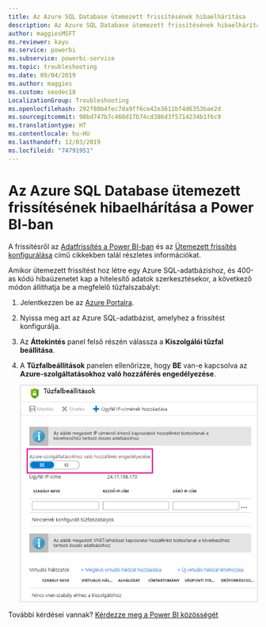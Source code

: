 ```yaml
---
title: Az Azure SQL Database ütemezett frissítésének hibaelhárítása
description: Az Azure SQL Database ütemezett frissítésének hibaelhárítása a Power BI-ban
author: maggiesMSFT
ms.reviewer: kayu
ms.service: powerbi
ms.subservice: powerbi-service
ms.topic: troubleshooting
ms.date: 09/04/2019
ms.author: maggies
ms.custom: seodec18
LocalizationGroup: Troubleshooting
ms.openlocfilehash: 292f80b4fec7da9ff6ce42e3611bf4d6353bae2d
ms.sourcegitcommit: 90bd747b7c460d17b74cd386d3f5714234b1f6c9
ms.translationtype: HT
ms.contentlocale: hu-HU
ms.lasthandoff: 12/03/2019
ms.locfileid: "74791951"
---
```

# <a name="troubleshooting-scheduled-refresh-for-azure-sql-databases-in-power-bi"></a>Az Azure SQL Database ütemezett frissítésének hibaelhárítása a Power BI-ban

A frissítésről az [Adatfrissítés a Power BI-ban](refresh-data.md) és az [Ütemezett frissítés konfigurálása](refresh-scheduled-refresh.md) című cikkekben talál részletes információkat.

Amikor ütemezett frissítést hoz létre egy Azure SQL-adatbázishoz, és 400-as kódú hibaüzenetet kap a hitelesítő adatok szerkesztésekor, a következő módon állíthatja be a megfelelő tűzfalszabályt:

1. Jelentkezzen be az [Azure Portalra](https://portal.azure.com).

1. Nyissa meg azt az Azure SQL-adatbázist, amelyhez a frissítést konfigurálja.

1. Az **Áttekintés** panel felső részén válassza a **Kiszolgálói tűzfal beállítása**.

1. A **Tűzfalbeállítások** panelen ellenőrizze, hogy **BE** van-e kapcsolva az **Azure-szolgáltatásokhoz való hozzáférés engedélyezése**.

    ![Engedélyezett Azure-szolgáltatások](media/service-admin-troubleshooting-scheduled-refresh-azure-sql-databases/azurerefresh.png)  

További kérdései vannak? [Kérdezze meg a Power BI közösségét](https://community.powerbi.com/)
